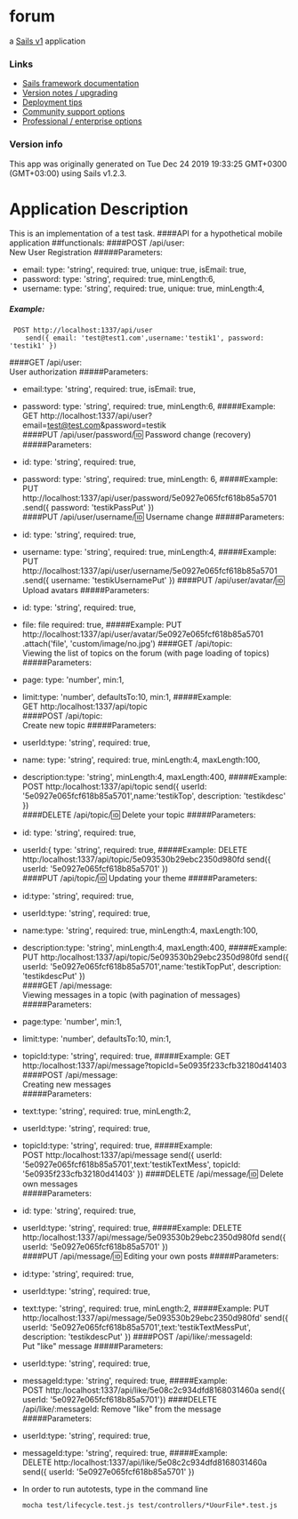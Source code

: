 # forum

a [Sails v1](https://sailsjs.com) application


### Links

+ [Sails framework documentation](https://sailsjs.com/get-started)
+ [Version notes / upgrading](https://sailsjs.com/documentation/upgrading)
+ [Deployment tips](https://sailsjs.com/documentation/concepts/deployment)
+ [Community support options](https://sailsjs.com/support)
+ [Professional / enterprise options](https://sailsjs.com/enterprise)


### Version info

This app was originally generated on Tue Dec 24 2019 19:33:25 GMT+0300 (GMT+03:00) using Sails v1.2.3.

<!-- Internally, Sails used [`sails-generate@1.16.13`](https://github.com/balderdashy/sails-generate/tree/v1.16.13/lib/core-generators/new). -->



<!--
Note:  Generators are usually run using the globally-installed `sails` CLI (command-line interface).  This CLI version is _environment-specific_ rather than app-specific, thus over time, as a project's dependencies are upgraded or the project is worked on by different developers on different computers using different versions of Node.js, the Sails dependency in its package.json file may differ from the globally-installed Sails CLI release it was originally generated with.  (Be sure to always check out the relevant [upgrading guides](https://sailsjs.com/upgrading) before upgrading the version of Sails used by your app.  If you're stuck, [get help here](https://sailsjs.com/support).)
-->
# Application Description
This is an implementation of a test task.
####API for a hypothetical mobile application
##functionals:
  ####POST /api/user:            
  New User Registration
  #####Parameters:    
  + email: type: 'string',
        required: true,
        unique: true,
        isEmail: true,
  + password:
        type: 'string',
        required: true,
        minLength:6,
  + username: 
        type: 'string',
        required: true,
        unique: true,
        minLength:4,
  ##### Example:
     POST http://localhost:1337/api/user     
        send({ email: 'test@test1.com',username:'testik1', password: 'testik1' })     
  ####GET /api/user:   
  User authorization
  #####Parameters:    
  + email:type: 'string',
        required: true,
        isEmail: true,
  + password: type: 'string',
        required: true,
        minLength:6,
  #####Example:    
     GET http://localhost:1337/api/user?email=test@test.com&password=testik           
  ####PUT /api/user/password/:id:
  Password change (recovery)
  #####Parameters:   
   + id:  type: 'string',
        required: true,
   + password: type: 'string',
        required: true,
        minLength: 6,
   #####Example:
    PUT http://localhost:1337/api/user/password/5e0927e065fcf618b85a5701
           .send({ password: 'testikPassPut' })     
  ####PUT /api/user/username/:id: 
  Username change
  #####Parameters:
   + id:  type: 'string',
        required: true,
   + username: type: 'string',
        required: true,
        minLength:4,
  #####Example:
     PUT http://localhost:1337/api/user/username/5e0927e065fcf618b85a5701
          .send({ username: 'testikUsernamePut' })
  ####PUT /api/user/avatar/:id:  
  Upload avatars
  #####Parameters:
  + id:  type: 'string',
       required: true,
  + file: file
         required: true,
  #####Example:
     PUT http://localhost:1337/api/user/avatar/5e0927e065fcf618b85a5701
          .attach('file', 'custom/image/no.jpg')
  ####GET /api/topic:  
  Viewing the list of topics on the forum (with page loading of topics)
  #####Parameters: 
  + page: type: 'number',
        min:1,
  + limit:type: 'number',
        defaultsTo:10,
        min:1,
  #####Example:      
    GET http:/localhost:1337/api/topic     
  ####POST /api/topic:     
  Create new topic
  #####Parameters: 
  + userId:type: 'string',
        required: true,
  + name: type: 'string',
        required: true,
        minLength:4,
        maxLength:100,
  + description:type: 'string',
        minLength:4,
        maxLength:400,
  #####Example:  
     POST http:/localhost:1337/api/topic
         send({ userId: '5e0927e065fcf618b85a5701',name:'testikTop', description: 'testikdesc' })     
  ####DELETE /api/topic/:id: 
  Delete your topic
  #####Parameters: 
  + id: type: 'string',
        required: true,
  + userId:{
        type: 'string',
        required: true,
  #####Example:
      DELETE http:/localhost:1337/api/topic/5e093530b29ebc2350d980fd
        send({ userId: '5e0927e065fcf618b85a5701' })        
  ####PUT /api/topic/:id:
  Updating your theme
  #####Parameters: 
   + id:type: 'string',
        required: true,
   + userId:type: 'string',
        required: true,
   + name:type: 'string',
        required: true,
        minLength:4,
        maxLength:100,
   + description:type: 'string',
        minLength:4,
        maxLength:400,
  #####Example: 
     PUT http:/localhost:1337/api/topic/5e093530b29ebc2350d980fd
          send({ userId: '5e0927e065fcf618b85a5701',name:'testikTopPut', description: 'testikdescPut' })          
  ####GET /api/message:   
  Viewing messages in a topic (with pagination of messages)
  #####Parameters: 
  + page:type: 'number',
        min:1,
  + limit:type: 'number',
        defaultsTo:10,
        min:1,
  + topicId:type: 'string',
        required: true,
  #####Example: 
    GET http:/localhost:1337/api/message?topicId=5e0935f233cfb32180d41403          
  ####POST /api/message:     
  Creating new messages   
  #####Parameters: 
   + text:type: 'string',
        required: true,
        minLength:2,
   + userId:type: 'string',
        required: true,
   + topicId:type: 'string',
        required: true,
  #####Example:     
    POST http:/localhost:1337/api/message
          send({ userId: '5e0927e065fcf618b85a5701',text:'testikTextMess', topicId: '5e0935f233cfb32180d41403' })
  ####DELETE /api/message/:id: 
  Delete own messages  
  #####Parameters: 
   + id: type: 'string',
       required: true,
   + userId:type: 'string',
        required: true,
  #####Example: 
    DELETE http:/localhost:1337/api/message/5e093530b29ebc2350d980fd
          send({ userId: '5e0927e065fcf618b85a5701' })   
  ####PUT /api/message/:id: 
  Editing your own posts 
  #####Parameters: 
  + id:type: 'string',
     required: true,
  + userId:type: 'string',
        required: true,
  + text:type: 'string',
        required: true,
        minLength:2,
  #####Example: 
        PUT http:/localhost:1337/api/message/5e093530b29ebc2350d980fd'
              send({ userId: '5e0927e065fcf618b85a5701',text:'testikTextMessPut', description: 'testikdescPut' })
  ####POST /api/like/:messageId:  
  Put "like" message
  #####Parameters: 
   + userId:type: 'string',
        required: true,
   + messageId:type: 'string',
        required: true,
  #####Example:   
    POST http:/localhost:1337/api/like/5e08c2c934dfd8168031460a
          send({ userId: '5e0927e065fcf618b85a5701'})
  ####DELETE /api/like/:messageId:
  Remove "like" from the message
  #####Parameters: 
   + userId:type: 'string',
          required: true,
   + messageId:type: 'string',
          required: true,
  #####Example:   
     DELETE http:/localhost:1337/api/like/5e08c2c934dfd8168031460a
        send({ userId: '5e0927e065fcf618b85a5701' })
        
     
  + In order to run autotests, type in the command line
  
        mocha test/lifecycle.test.js test/controllers/*UourFile*.test.js
